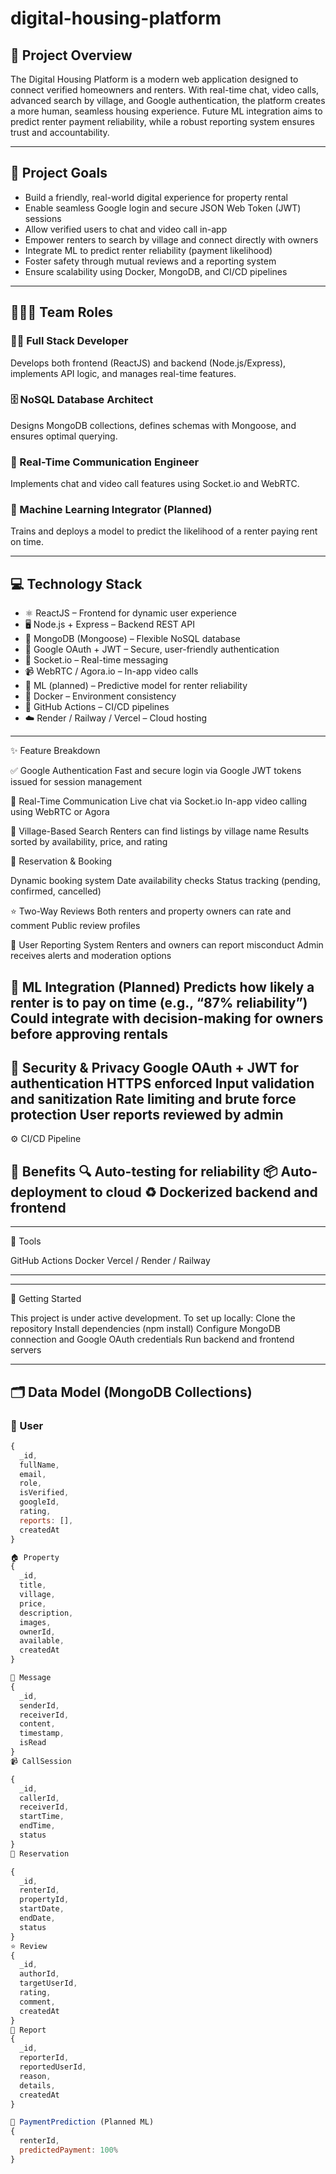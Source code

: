 # digital-housing-platform

## 📌 Project Overview
The Digital Housing Platform is a modern web application designed to connect verified homeowners and renters. With real-time chat, video calls, advanced search by village, and Google authentication, the platform creates a more human, seamless housing experience. Future ML integration aims to predict renter payment reliability, while a robust reporting system ensures trust and accountability.

---

## 🎯 Project Goals
- Build a friendly, real-world digital experience for property rental  
- Enable seamless Google login and secure JSON Web Token (JWT) sessions  
- Allow verified users to chat and video call in-app  
- Empower renters to search by village and connect directly with owners  
- Integrate ML to predict renter reliability (payment likelihood)  
- Foster safety through mutual reviews and a reporting system  
- Ensure scalability using Docker, MongoDB, and CI/CD pipelines  

---

## 🧑‍🤝‍🧑 Team Roles

### 👨‍💻 Full Stack Developer  
Develops both frontend (ReactJS) and backend (Node.js/Express), implements API logic, and manages real-time features.

### 🗄️ NoSQL Database Architect  
Designs MongoDB collections, defines schemas with Mongoose, and ensures optimal querying.

### 🎥 Real-Time Communication Engineer  
Implements chat and video call features using Socket.io and WebRTC.

### 🤖 Machine Learning Integrator (Planned)  
Trains and deploys a model to predict the likelihood of a renter paying rent on time.

---

## 💻 Technology Stack
- ⚛️ ReactJS – Frontend for dynamic user experience  
- 🖥️ Node.js + Express – Backend REST API  
- 🍃 MongoDB (Mongoose) – Flexible NoSQL database  
- 🔐 Google OAuth + JWT – Secure, user-friendly authentication  
- 📡 Socket.io – Real-time messaging  
- 📹 WebRTC / Agora.io – In-app video calls  
- 🧠 ML (planned) – Predictive model for renter reliability  
- 🐳 Docker – Environment consistency  
- 🚀 GitHub Actions – CI/CD pipelines  
- ☁️ Render / Railway / Vercel – Cloud hosting  

---

✨ Feature Breakdown

✅ Google Authentication
Fast and secure login via Google
JWT tokens issued for session management

💬 Real-Time Communication
Live chat via Socket.io
In-app video calling using WebRTC or Agora

📍 Village-Based Search
Renters can find listings by village name
Results sorted by availability, price, and rating

📅 Reservation & Booking

Dynamic booking system
Date availability checks
Status tracking (pending, confirmed, cancelled)

⭐ Two-Way Reviews
Both renters and property owners can rate and comment
Public review profiles

🚩 User Reporting System
Renters and owners can report misconduct
Admin receives alerts and moderation options

🤖 ML Integration (Planned)
Predicts how likely a renter is to pay on time (e.g., “87% reliability”)
Could integrate with decision-making for owners before approving rentals
---
🔐 Security & Privacy
Google OAuth + JWT for authentication
HTTPS enforced
Input validation and sanitization
Rate limiting and brute force protection
User reports reviewed by admin
---

⚙️ CI/CD Pipeline

📌 Benefits
🔍 Auto-testing for reliability
📦 Auto-deployment to cloud
♻️ Dockerized backend and frontend
---

---
🧰 Tools

GitHub Actions
Docker
Vercel / Render / Railway

---

---
🚀 Getting Started

This project is under active development. To set up locally:
Clone the repository
Install dependencies (npm install)
Configure MongoDB connection and Google OAuth credentials
Run backend and frontend servers

---

## 🗂️ Data Model (MongoDB Collections)

### 👤 User
```js
{
  _id,
  fullName,
  email,
  role,
  isVerified,
  googleId,
  rating,
  reports: [],
  createdAt
}

🏠 Property
{
  _id,
  title,
  village,
  price,
  description,
  images,
  ownerId,
  available,
  createdAt
}

💬 Message
{
  _id,
  senderId,
  receiverId,
  content,
  timestamp,
  isRead
}
📹 CallSession

{
  _id,
  callerId,
  receiverId,
  startTime,
  endTime,
  status
}
📅 Reservation

{
  _id,
  renterId,
  propertyId,
  startDate,
  endDate,
  status
}
⭐ Review
{
  _id,
  authorId,
  targetUserId,
  rating,
  comment,
  createdAt
}
🚩 Report
{
  _id,
  reporterId,
  reportedUserId,
  reason,
  details,
  createdAt
}

🔮 PaymentPrediction (Planned ML)
{
  renterId,
  predictedPayment: 100%
}

```
